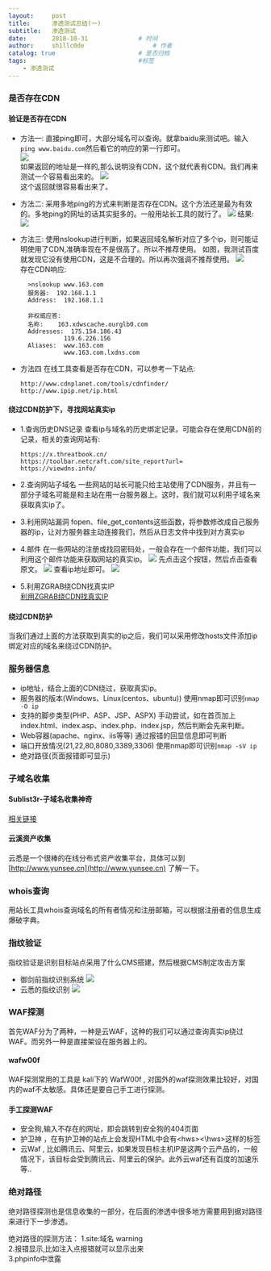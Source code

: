```yaml
---
layout:     post
title:      渗透测试总结(一)
subtitle:   渗透测试
date:       2018-10-31				# 时间
author:     sh1llc0de					# 作者
catalog: true 						# 是否归档
tags:								#标签
    - 渗透测试
---
```



### 是否存在CDN
#### 验证是否存在CDN
- 方法一:
直接ping即可，大部分域名可以查询。就拿baidu来测试吧。输入`ping www.baidu.com`然后看它的响应的第一行即可。  
![](http://p0.qhimg.com/t01ca4c4fa9e6a1f299.png)  
如果返回的地址是一样的,那么说明没有CDN，这个就代表有CDN。我们再来测试一个容易看出来的。
![](http://p0.qhimg.com/t01269995b590d4168f.png)  
这个返回就很容易看出来了。

- 方法二:
采用多地ping的方式来判断是否存在CDN。这个方法还是最为有效的。多地ping的网址的话其实挺多的。一般用站长工具的就行了。
![](http://p0.qhimg.com/t01a31d8daccc839528.png)
结果:
![](http://p0.qhimg.com/t0193fd1b64aa082e14.png)

- 方法三:
使用nslookup进行判断，如果返回域名解析对应了多个ip，则可能证明使用了CDN,准确率现在不是很高了。所以不推荐使用。
如图，我测试百度就发现它没有使用CDN，这是不合理的。所以再次强调不推荐使用。
![](http://p0.qhimg.com/t01ae437048b3ec4c46.png)  
存在CDN响应:
  ```
    >nslookup www.163.com
    服务器:  192.168.1.1
    Address:  192.168.1.1

    非权威应答:
    名称:    163.xdwscache.ourglb0.com
    Addresses:  175.154.186.43
              119.6.226.156
    Aliases:  www.163.com
              www.163.com.lxdns.com
  ```
- 方法四
在线工具查看是否存在CDN，可以参考一下站点:
    ```
    http://www.cdnplanet.com/tools/cdnfinder/
    http://www.ipip.net/ip.html
    ```

#### 绕过CDN防护下，寻找网站真实ip
- 1.查询历史DNS记录
查看ip与域名的历史绑定记录。可能会存在使用CDN前的记录，相关的查询网站有:
    ```
    https://x.threatbook.cn/
    https://toolbar.netcraft.com/site_report?url=
    https://viewdns.info/
    ```
- 2.查询网站子域名
一些网站的站长可能只给主站使用了CDN服务，并且有一部分子域名可能是和主站在用一台服务器上。这时，我们就可以利用子域名来获取真实ip了。

- 3.利用网站漏洞
fopen、file_get_contents这些函数，将参数修改成自己服务器的ip，让对方服务器主动连接我们，然后从日志文件中找到对方真实ip

- 4.邮件
在一些网站的注册或找回密码处，一般会存在一个邮件功能，我们可以利用这个邮件功能来获取网站的真实ip。
![](http://p0.qhimg.com/t01aa7fdd016c3fc45a.png)
先点击这个按钮，然后点击查看原文。
![](http://p0.qhimg.com/t01cb3d2e3ebc9c7df7.png)
查看ip地址即可。
![](http://p0.qhimg.com/t0196b5a4c893ba7ee5.png)

- 5.利用ZGRAB绕CDN找真实IP  
    [利用ZGRAB绕CDN找真实IP](https://www.t00ls.net/articles-40631.html)

#### 绕过CDN防护
当我们通过上面的方法获取到真实的ip之后，我们可以采用修改hosts文件添加ip绑定对应的域名来绕过CDN防护。

### 服务器信息
- ip地址，结合上面的CDN绕过，获取真实ip。
- 服务器的版本(Windows、Linux(centos、ubuntu))
使用nmap即可识别`nmap -O ip`
- 支持的脚步类型(PHP、ASP、JSP、ASPX)
手动尝试，如在首页加上index.html、index.asp、index.php、index.jsp，然后判断会先来判断。
- Web容器(apache、nginx、iis等等)
通过报错的回显信息即可判断
- 端口开放情况(21,22,80,8080,3389,3306)
使用nmap即可识别`nmap -sV ip`
- 绝对路径(页面报错即可显示)

### 子域名收集
#### Sublist3r-子域名收集神奇
[相关链接](https://www.freebuf.com/sectool/90584.html)

#### 云溪资产收集
云悉是一个很棒的在线分布式资产收集平台，具体可以到 [http://www.yunsee.cn](http://www.yunsee.cn) 了解一下。

### whois查询
用站长工具whois查询域名的所有者情况和注册邮箱，可以根据注册者的信息生成爆破字典。

### 指纹验证
指纹验证是识别目标站点采用了什么CMS搭建，然后根据CMS制定攻击方案

- 御剑前指纹识别系统
![](http://sh1llc0de.oss-cn-beijing.aliyuncs.com/blog/2018-10-31-010139.png)
- 云悉的指纹识别
![](http://sh1llc0de.oss-cn-beijing.aliyuncs.com/blog/2018-10-31-010238.png)

### WAF探测
首先WAF分为了两种，一种是云WAF，这种的我们可以通过查询真实ip绕过WAF。而另外一种是直接架设在服务器上的。

#### wafw00f
WAF探测常用的工具是 kali下的 WafW00f , 对国外的waf探测效果比较好，对国内的waf不太敏感。具体还是要自己手工进行探测。

#### 手工探测WAF
- 安全狗,输入不存在的网址，即会跳转到安全狗的404页面
- 护卫神 ，在有护卫神的站点上会发现HTML中会有\<hws>\<\hws>这样的标签
- 云Waf , 比如腾讯云、阿里云，如果发现目标主机IP是这两个云产品的，一般情况下，该目标会受到腾讯云、阿里云的保护。此外云waf还有百度的加速乐等..

### 绝对路径
绝对路径探测也是信息收集的一部分，在后面的渗透中很多地方需要用到据对路径来进行下一步渗透。

绝对路径的探测方法：
    1.site:域名 warning   
    2.报错显示,比如注入点报错就可以显示出来  
    3.phpinfo中泄露
